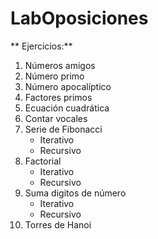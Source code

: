 # LabOposiciones

** Ejercicios:**
1. Números amigos
2. Número primo
3. Número apocalíptico
4. Factores primos
5. Ecuación cuadrática
6. Contar vocales
7. Serie de Fibonacci
    - Iterativo
    - Recursivo
8. Factorial
     - Iterativo
     - Recursivo
9. Suma digitos de número
     - Iterativo
     - Recursivo
10. Torres de Hanoi  



